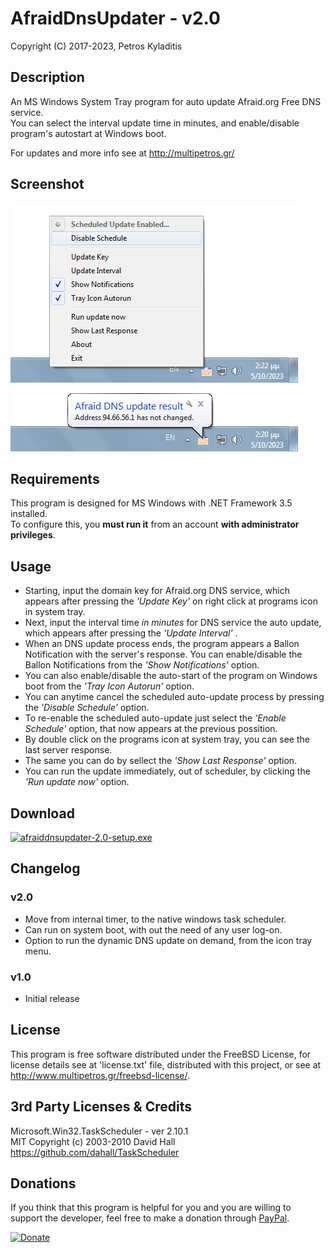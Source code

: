 # AfraidDnsUpdater - v2.0
Copyright (C) 2017-2023, Petros Kyladitis

## Description
An MS Windows System Tray program for auto update Afraid.org Free DNS service.  
You can select the interval update time in minutes, and enable/disable program's autostart at Windows boot.  
  
For updates and more info see at <http://multipetros.gr/>

## Screenshot
![Screenshot](https://raw.githubusercontent.com/multipetros/AfraidDnsUpdater/master/.github/screenshot.png) 

## Requirements
This program is designed for MS Windows with .NET Framework 3.5 installed.  
To configure this, you __must run it__ from an account __with administrator privileges__.  

## Usage
- Starting, input the domain key for Afraid.org DNS service, which appears after pressing the _'Update Key'_ on right click at programs icon in system tray.
- Next, input the interval time _in minutes_ for DNS service the auto update, which appears after pressing the _'Update Interval'_ .
- When an DNS update process ends, the program appears a Ballon Notification with the server's response. You can enable/disable the Ballon Notifications from the _'Show Notifications'_ option.
- You can also enable/disable the auto-start of the program on Windows boot from the _'Tray Icon Autorun'_ option.
- You can anytime cancel the scheduled auto-update process by pressing the _'Disable Schedule'_ option.
- To re-enable the scheduled auto-update just select the _'Enable Schedule'_ option, that now appears at the previous possition.
- By double click on the programs icon at system tray, you can see the last server response.
- The same you can do by sellect the _'Show Last Response'_ option.
- You can run the update immediately, out of scheduler, by clicking the _'Run update now'_ option.

## Download
[![afraiddnsupdater-2.0-setup.exe](https://img.shields.io/badge/%F0%9F%92%BE%20AfraidDnsUpdater_2.0-setup.exe-lightgrey)](https://github.com/multipetros/AfraidDnsUpdater/releases/download/v2.0/afraiddnsupdater-2.0-setup.exe)

## Changelog
### v2.0
 - Move from internal timer, to the native windows task scheduler.
 - Can run on system boot, with out the need of any user log-on.
 - Option to run the dynamic DNS update on demand, from the icon tray menu.

### v1.0
 - Initial release

## License
This program is free software distributed under the FreeBSD License,
for license details see at 'license.txt' file, distributed with
this project, or see at <http://www.multipetros.gr/freebsd-license/>.

## 3rd Party Licenses & Credits
Microsoft.Win32.TaskScheduler - ver 2.10.1  
MIT Copyright (c) 2003-2010 David Hall <https://github.com/dahall/TaskScheduler> 

## Donations
If you think that this program is helpful for you and you are willing to support the developer, feel free to  make a donation through [PayPal](https://www.paypal.me/PKyladitis).  

[![Donate](https://img.shields.io/badge/Donate-PayPal-green.svg)](https://www.paypal.me/PKyladitis)